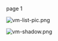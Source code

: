 page 1

![vm-list-pic.png](https://docs-api-qa.cloudlabs.ai/repos/raw.githubusercontent.com/AzharSpektra/samplerepo/main/18980pTGDqkev/images/vm-list-pic.png?token=8b2t1Sg45N8JBe8QNwBlyhJq)

![vm-shadow.png](https://docs-api-qa.cloudlabs.ai/repos/raw.githubusercontent.com/AzharSpektra/samplerepo/main/18970wnB6WFMf/images/vm-shadow.png?token=8b2t1Sg45N8JBe8QNwBlyhJq)